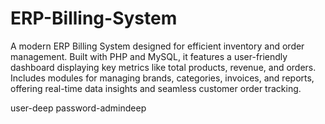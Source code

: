 # ERP-Billing-System
A modern ERP Billing System designed for efficient inventory and order management. Built with PHP and MySQL, it features a user-friendly dashboard displaying key metrics like total products, revenue, and orders. Includes modules for managing brands, categories, invoices, and reports, offering real-time data insights and seamless customer order tracking. 

user-deep
password-admindeep
